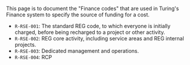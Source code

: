 This page is to document the "Finance codes" that are used in Turing's Finance system to specify the source of funding for a cost.

- `R-RSE-001`: The standard REG code, to which everyone is initially charged, before being recharged to a project or other activity.
- `R-RSE-002`: REG core activity, including service areas and REG internal projects.
- `R-RSE-003`: Dedicated management and operations.
- `R-RSE-004`: RCP
